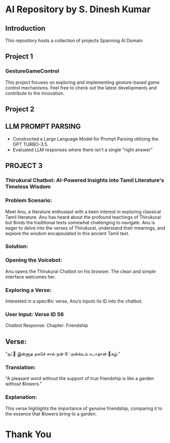 # AI Repository by S. Dinesh Kumar

## Introduction

This repository hosts a collection of projects Spanning AI Domain

## Project 1

### GestureGameControl

This project focuses on exploring and implementing gesture-based game control mechanisms. Feel free to check out the latest developments and contribute to the innovation.

## Project 2
## LLM PROMPT PARSING
- Constructed a Large Language Model for Prompt Parsing utilizing the GPT TURBO-3.5. 
- Evaluated LLM responses where there isn't a single "right answer"


## PROJECT 3
### Thirukural Chatbot: AI-Powered Insights into Tamil Literature's Timeless Wisdom

### Problem Scenario:
 Meet Anu, a literature enthusiast with a keen interest in exploring classical Tamil literature. Anu has heard about the profound teachings of Thirukural but ϐinds the traditional texts somewhat challenging to navigate. Anu is eager to delve into the verses of Thirukural, understand their meanings, and explore the wisdom encapsulated in this ancient Tamil text.

### Solution: 
### Opening the Voicebot:
Anu opens the Thirukural Chatbot on his browser. The clean and simple interface 
welcomes her. 
### Exploring a Verse:
Interested in a speciϐic verse, Anu’s inputs its ID into the chatbot.
### User Input: Verse ID 56
Chatbot Response:
Chapter: Friendship
## Verse:
"நட்௖ இன்னாத நகசெ் சால் நன் ேறன்க்உம் 
௳டாதான் ௖கழ்." 
### Translation: 
"A pleasant word without the support of true friendship is like a garden without 
ϐlowers."
### Explanation: 
This verse highlights the importance of genuine friendship, comparing it to the 
essence that ϐlowers bring to a garden.

# Thank You

